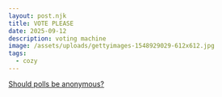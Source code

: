```yaml
---
layout: post.njk
title: VOTE PLEASE
date: 2025-09-12
description: voting machine
image: /assets/uploads/gettyimages-1548929029-612x612.jpg
tags:
  - cozy
---
```

<script type="text/javascript" charset="utf-8" src="https://secure.polldaddy.com/p/16017836.js"></script>

<noscript><a href="https://poll.fm/16017836">Should polls be anonymous?</a></noscript>
